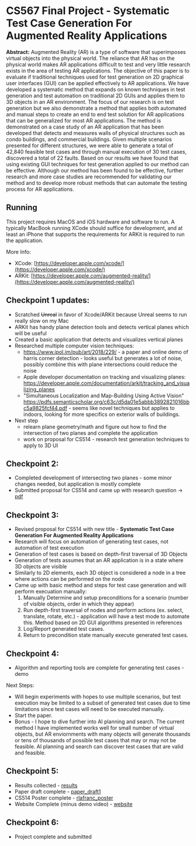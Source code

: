 #  CS567 Final Project - Systematic Test Case Generation For Augmented Reality Applications

**Abstract:** Augmented Reality (AR) is a type of software that superimposes virtual objects into the physical world.  The reliance that AR has on the physical world makes AR applications difficult to test and very little research exists in the area of testing AR applications.  The objective of this paper is to evaluate if traditional techniques used for test generation on 2D graphical user interfaces (GUI) can be applied effectively to AR applications.  We have developed a systematic method that expands on known techniques in test generation and test automation on traditional 2D GUIs and applies them to 3D objects in an AR environment.  The focus of our research is on test generation but we also demonstrate a method that applies both automated and manual steps to create an end to end test solution for AR applications that can be generalized for most AR applications.  The method is demonstrated on a case study of an AR application that has been developed that detects and measures walls of physical structures such as condo buildings, and commercial buildings.  Given multiple scenarios presented for different structures, we were able to generate a total of 42,840 feasible test cases and through manual execution of 30 test cases, discovered a total of 22 faults.  Based on our results we have found that using existing GUI techniques for test generation applied to our method can be effective.  Although our method has been found to be effective, further research and more case studies are recommended for validating our method and to develop more robust methods that can automate the testing process for AR applications.

## Running

This project requires MacOS and iOS hardware and software to run.  A typically MacBook running XCode should suffice for development, and at least an iPhone that supports the requirements for ARKit is required to run the application.

More Info:
* XCode: [https://developer.apple.com/xcode/](https://developer.apple.com/xcode/)
* ARKit: [https://developer.apple.com/augmented-reality/](https://developer.apple.com/augmented-reality/)


## Checkpoint 1 updates:

* Scratched ~~Unreal~~ in favor of Xcode/ARKit because Unreal seems to run really slow on my Mac
* ARKit has handy plane detection tools and detects vertical planes which will be useful
* Created a basic application that detects and visualizes vertical planes
* Researched multiple computer vision techniques:
    * https://www.ipol.im/pub/art/2018/229/ - a paper and online demo of harris corner detection - looks useful but generates a lot of noise, possibly combine this with plane intersections could reduce the noise
    * Apple developer documentation on tracking and visualizing planes: https://developer.apple.com/documentation/arkit/tracking_and_visualizing_planes
    * "Simultaneous Localization
    and Map-Building Using Active Vision" https://pdfs.semanticscholar.org/c63c/d5da01e5abbb3892821016bbc5a9825fcf44.pdf - seems like novel techniques but applies to indoors, looking for more specifics on exterior walls of buildings.
* Next step
    * relearn plane geometry/math and figure out how to find the intersection of two planes and complete the application
    * work on proposal for CS514 - research test generation techniques to apply to 3D UI

## Checkpoint 2:

* Completed development of intersecting two planes - some minor changes needed, but application is mostly complete
* Submitted proposal for CS514 and came up with research question -> [pdf](https://github.com/csu-hci-projects/Testing-AR-Applications/blob/master/CS514_PROPOSAL.pdf)

## Checkpoint 3:

* Revised proposal for CS514 with new title - **Systematic Test Case Generation For Augmented Reality Applications**
* Research will focus on automation of generating test cases, not automation of test execution
* Generation of test cases is based on depth-first traversal of 3D Objects
* Generation of tests assumes that an AR application is in a state where 3D objects are visible
* Similarly to 2D elements, each 3D object is considered a node in a tree where actions can be performed on the node
* Came up with basic method and steps for test case generation and will perform execuation manually:
   1. Manually Determine and setup preconditions for a scenario (number of visible objects, order in which they appear)
   2. Run depth-first traversal of nodes and perform actions (ex. select, translate, rotate, etc.) - application will have a test mode to automate this.  Method based on 2D GUI algorithms presented in references
   3. Log/Report generated test cases.
   4. Return to precondition state manually execute generated test cases.
  
## Checkpoint 4:

* Algorithm and reporting tools are complete for generating test cases - demo

Next Steps:

* Will begin experiments with hopes to use multiple scenarios, but test execution may be limited to a subset of generated test cases due to time limitations since test cases will need to be executed manually.
* Start the paper.
* Bonus - I hope to dive further into AI planning and search.  The current method I have implemented works well for small number of virtual objects, but AR enviornments with many objects will generate thousands or tens of thousands of possible test cases that may or may not be feasible.  AI planning and search can discover test cases that are valid and feasible.

## Checkpoint 5:

* Results collected - [results](results/)
* Paper draft complete - [paper_draft1](paper_draft1.pdf)
* CS514 Poster complete - [rlafranc_poster](rlafranc_poster.pdf)
* Website Complete (minus demo video) - [website](https://www.cs.colostate.edu/~rlafranc/#/cs-567-project)

## Checkpoint 6:

* Project complete and submitted
